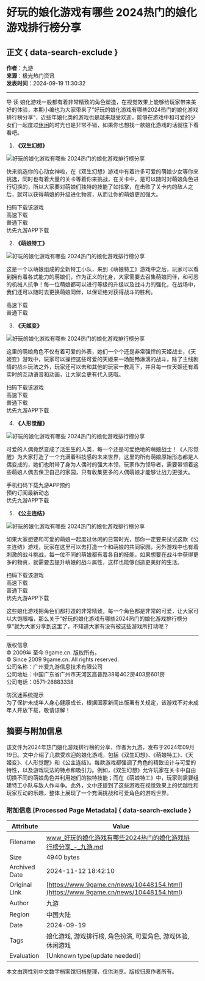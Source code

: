 # 好玩的娘化游戏有哪些 2024热门的娘化游戏排行榜分享

## 正文 { data-search-exclude }


**作者**：九游  
**来源**：极光热门资讯  
**发表时间**：2024-09-19 11:30:32  

---

导 读 娘化游戏一般都有着非常精致的角色塑造，在视觉效果上能够给玩家带来美好的体验，本期小编也为大家带来了”好玩的娘化游戏有哪些2024热门的娘化游戏排行榜分享“，近些年娘化类的游戏也是越来越受欢迎，能够在游戏中和可爱的少女们一起度过[休闲](https://www.9game.cn/topic/xiuxianlei/)的时光也是非常不错，如果你也想找一款娘化游戏的话就往下看看吧。

1. **《双生幻想》**

![好玩的娘化游戏有哪些 2024热门的娘化游戏排行榜分享](https://media.9game.cn/gamebase/ieu-eagle-docking-service/images/20240919/3/19/473d03859e88d2d25b0dc8b9a26c9285.png)

快来挑选你的心动女神啦，在《双生幻想》游戏中有着许多可爱的萌娘少女等你来挑选，同时也有着大量的关卡等着你来挑战，在关卡中，是可以随时对萌娘角色进行切换的，所以大家要对萌娘们独特的技能了如指掌，在击败了关卡内的敌人之后，就可以获得萌娘的升级进化物资，从而让你的萌娘更加强大。

扫码下载该游戏  
高速下载  
普通下载  
优先九游APP下载  

2. **《萌娘特工》**

![好玩的娘化游戏有哪些 2024热门的娘化游戏排行榜分享](https://media.9game.cn/gamebase/ieu-eagle-docking-service/images/20240919/6/22/16e62babdb89518087ff7dacd3209f99.jpeg)

这是一个以萌娘组成的全新特工小队，来到《萌娘特工》游戏中之后，玩家可以看到拥有着各式能力的萌娘们，作为正义的化身，大家需要去召集萌娘同伴，和可恶的机械人抗争！每一位萌娘都可以进行等级的升级以及战斗力的强化，在战场中，我们还可以随时去更换萌娘同伴，以保证绝对获得战斗的胜利。

高速下载  
普通下载  

3. **《天姬变》**

![好玩的娘化游戏有哪些 2024热门的娘化游戏排行榜分享](https://media.9game.cn/gamebase/ieu-eagle-docking-service/images/20240919/0/16/2730143ebf4ff58f32972bf3d1e56d42.png)

这里的萌娘角色不仅有着可爱的外表，她们一个个还是非常强悍的天姬战士，《天姬变》游戏中，玩家可以操控这些可爱的天姬来一场酣畅淋漓的战斗，除了主线剧情的战斗玩法之外，玩家还可以去和其他的玩家一教高下，并且每一位天姬还有着实时的互动语音和动画，让大家会更有代入感哦。

扫码下载该游戏  
高速下载  
普通下载  
优先九游APP下载  

4. **《人形觉醒》**

![好玩的娘化游戏有哪些 2024热门的娘化游戏排行榜分享](https://media.9game.cn/gamebase/ieu-eagle-docking-service/images/20240919/12/12/a67071b4f48bca2db1fca8beb7cbd5ad.jpeg)

可爱的人偶竟然变成了活生生的人类，每一个还是可爱绝地的萌娘战士！《人形觉醒》为大家打造了一个充满着科技感的未来世界，这里的所有萌娘原始形态都是人偶变成的，她们也附带了身为人偶时的强大本领，玩家作为领导者，需要带领着这些萌娘人偶去保卫自己的家园，只有收集更多的人偶萌娘才能够让战力更强大。

手机扫码下载九游APP预约  
预约订阅最新动态  
优先九游APP下载  

5. **《公主连结》**

![好玩的娘化游戏有哪些 2024热门的娘化游戏排行榜分享](https://media.9game.cn/gamebase/ieu-eagle-docking-service/images/20240919/2/18/9982990fb89a8f45112ef97742c936d6.png)

如果大家想要和可爱的萌娘一起度过休闲的日常时光，那你一定要来试试这款《公主连结》游戏，玩家在这里可以去打造一个和萌娘的共同家园，另外游戏中也有着刺激的战斗挑战，每一位不同的萌娘都有着各自的技能，如果想要在战斗中获得更多的物资，就需要去提升萌娘的战斗属性，这样也能够创造更美好的生活。

扫码下载该游戏  
高速下载  
普通下载  
优先九游APP下载  

这些娘化游戏把角色们都打造的非常精致，每一个角色都是非常的可爱，让大家可以大饱眼福，那么关于”好玩的娘化游戏有哪些2024热门的娘化游戏排行榜分享“就为大家分享到这里了，不知道大家有没有被这些游戏所打动呢？

---

版权信息  
© 2009年 至今 9game.cn. 版权所有。  
© Since 2009 9game.cn. All rights reserved.  
公司名称：广州爱九游信息技术有限公司  
公司地址：中国广东省广州市天河区高普路38号402房403房601房  
公司电话：0571-26883338  

防沉迷系统提示  
为了保护未成年人身心健康成长，根据国家新闻出版署有关规定，该游戏不对未成年人开放下载，敬请谅解！

## 摘要与附加信息

<!-- tcd_abstract -->
该文件为2024年热门娘化游戏排行榜的分享，作者为九游，发布于2024年09月19日。文中介绍了几款受欢迎的娘化游戏，包括《双生幻想》、《萌娘特工》、《天姬变》、《人形觉醒》和《公主连结》。每款游戏都强调了角色的精致设计与可爱的特性，以及游戏玩法的特点和吸引力。例如，《双生幻想》允许玩家在关卡中自由切换不同的萌娘角色并利用她们的独特技能；而在《萌娘特工》中，玩家则需要组建特工小队与敌人作斗争。此外，文中还提到了这些游戏在视觉效果上的优越性和玩家互动的乐趣，整体上展现了一个充满挑战和可爱角色的游戏世界。
<!-- tcd_abstract_end -->

### 附加信息 [Processed Page Metadata] { data-search-exclude }

| Attribute       | Value                                  |
|-----------------|----------------------------------------|
| Filename        | www_好玩的娘化游戏有哪些2024热门的娘化游戏排行榜分享_-_九游.md                             |
| Size            | 4940 bytes                           |
| Archived Date   | 2024-11-12 18:42:10                             |
| Original Link   | [https://www.9game.cn/news/10448154.html](https://www.9game.cn/news/10448154.html)                       |
| Author          | 九游                               |
| Region          | 中国大陆                               |
| Date            | 2024-09-19                                 |
| Tags            | 娘化游戏, 游戏排行榜, 角色扮演, 可爱角色, 游戏体验, 休闲游戏                                 |
| Evaluation            | [Unknown type(update needed)]                                 |
<!-- tcd_table_end -->

本文由跨性别中文数字档案馆归档整理，仅供浏览。版权归原作者所有。
